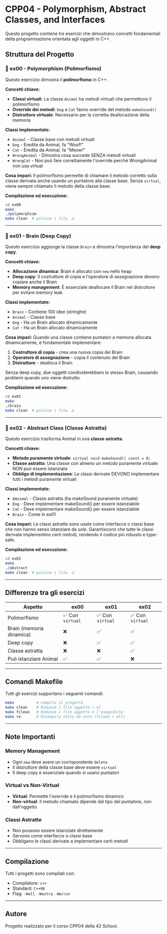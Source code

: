 # CPP04 - Polymorphism, Abstract Classes, and Interfaces

Questo progetto contiene tre esercizi che dimostrano concetti fondamentali della programmazione orientata agli oggetti in C++.

## Struttura del Progetto

### 📁 ex00 - Polymorphism (Polimorfismo)

Questo esercizio dimostra il **polimorfismo** in C++.

**Concetti chiave:**

- **Classi virtuali**: La classe `Animal` ha metodi virtuali che permettono il polimorfismo
- **Override dei metodi**: `Dog` e `Cat` fanno override del metodo `makeSound()`
- **Distruttore virtuale**: Necessario per la corretta deallocazione della memoria

**Classi implementate:**

- `Animal` - Classe base con metodi virtuali
- `Dog` - Eredita da Animal, fa "Woof!"
- `Cat` - Eredita da Animal, fa "Meow!"
- `WrongAnimal` - Dimostra cosa succede SENZA metodi virtuali
- `WrongCat` - Non può fare correttamente l'override perché WrongAnimal non usa virtual

**Cosa impari:**
Il polimorfismo permette di chiamare il metodo corretto sulla classe derivata anche usando un puntatore alla classe base. Senza `virtual`, viene sempre chiamato il metodo della classe base.

**Compilazione ed esecuzione:**

```bash
cd ex00
make
./polymorphism
make clean  # pulisce i file .o
```

---

### 📁 ex01 - Brain (Deep Copy)

Questo esercizio aggiunge la classe `Brain` e dimostra l'importanza del **deep copy**.

**Concetti chiave:**

- **Allocazione dinamica**: Brain è allocato con `new` nello heap
- **Deep copy**: Il costruttore di copia e l'operatore di assegnazione devono copiare anche il Brain
- **Memory management**: È essenziale deallocare il Brain nel distruttore per evitare memory leak

**Classi implementate:**

- `Brain` - Contiene 100 idee (stringhe)
- `Animal` - Classe base
- `Dog` - Ha un Brain allocato dinamicamente
- `Cat` - Ha un Brain allocato dinamicamente

**Cosa impari:**
Quando una classe contiene puntatori a memoria allocata dinamicamente, è fondamentale implementare:

1. **Costruttore di copia** - crea una nuova copia del Brain
2. **Operatore di assegnazione** - copia il contenuto del Brain
3. **Distruttore** - dealloca il Brain

Senza deep copy, due oggetti condividerebbero lo stesso Brain, causando problemi quando uno viene distrutto.

**Compilazione ed esecuzione:**

```bash
cd ex01
make
./brain
make clean  # pulisce i file .o
```

---

### 📁 ex02 - Abstract Class (Classe Astratta)

Questo esercizio trasforma Animal in una **classe astratta**.

**Concetti chiave:**

- **Metodo puramente virtuale**: `virtual void makeSound() const = 0;`
- **Classe astratta**: Una classe con almeno un metodo puramente virtuale NON può essere istanziata
- **Obbligo di implementazione**: Le classi derivate DEVONO implementare tutti i metodi puramente virtuali

**Classi implementate:**

- `AAnimal` - Classe astratta (ha makeSound puramente virtuale)
- `Dog` - Deve implementare makeSound() per essere istanziabile
- `Cat` - Deve implementare makeSound() per essere istanziabile
- `Brain` - Come in ex01

**Cosa impari:**
Le classi astratte sono usate come interfacce o classi base che non hanno senso istanziare da sole. Garantiscono che tutte le classi derivate implementino certi metodi, rendendo il codice più robusto e type-safe.

**Compilazione ed esecuzione:**

```bash
cd ex02
make
./abstract
make clean  # pulisce i file .o
```

---

## Differenze tra gli esercizi

| Aspetto                  | ex00             | ex01             | ex02             |
| ------------------------ | ---------------- | ---------------- | ---------------- |
| Polimorfismo             | ✅ Con `virtual` | ✅ Con `virtual` | ✅ Con `virtual` |
| Brain (memoria dinamica) | ❌               | ✅               | ✅               |
| Deep copy                | ❌               | ✅               | ✅               |
| Classe astratta          | ❌               | ❌               | ✅               |
| Può istanziare Animal    | ✅               | ✅               | ❌               |

---

## Comandi Makefile

Tutti gli esercizi supportano i seguenti comandi:

```bash
make          # Compila il progetto
make clean    # Rimuove i file oggetto (.o)
make fclean   # Rimuove i file oggetto e l'eseguibile
make re       # Ricompila tutto da zero (fclean + all)
```

---

## Note Importanti

### Memory Management

- Ogni `new` deve avere un corrispondente `delete`
- Il distruttore della classe base deve essere `virtual`
- Il deep copy è essenziale quando si usano puntatori

### Virtual vs Non-Virtual

- **Virtual**: Permette l'override e il polimorfismo dinamico
- **Non-virtual**: Il metodo chiamato dipende dal tipo del puntatore, non dall'oggetto

### Classi Astratte

- Non possono essere istanziate direttamente
- Servono come interfacce o classi base
- Obbligano le classi derivate a implementare certi metodi

---

## Compilazione

Tutti i progetti sono compilati con:

- Compilatore: `c++`
- Standard: `C++98`
- Flag: `-Wall -Wextra -Werror`

---

## Autore

Progetto realizzato per il corso CPP04 della 42 School.
